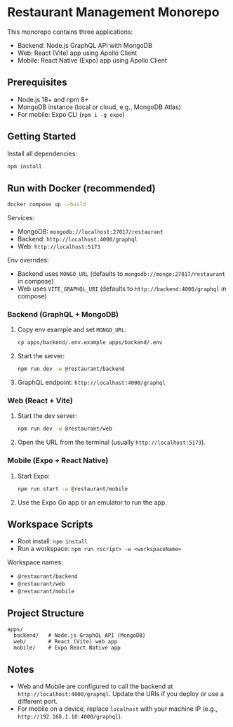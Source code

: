 # Restaurant Management Monorepo

This monorepo contains three applications:

- Backend: Node.js GraphQL API with MongoDB
- Web: React (Vite) app using Apollo Client
- Mobile: React Native (Expo) app using Apollo Client

## Prerequisites

- Node.js 18+ and npm 8+
- MongoDB instance (local or cloud, e.g., MongoDB Atlas)
- For mobile: Expo CLI (`npm i -g expo`)

## Getting Started

Install all dependencies:

```bash
npm install
```

## Run with Docker (recommended)

```bash
docker compose up --build
```

Services:
- MongoDB: `mongodb://localhost:27017/restaurant`
- Backend: `http://localhost:4000/graphql`
- Web: `http://localhost:5173`

Env overrides:
- Backend uses `MONGO_URL` (defaults to `mongodb://mongo:27017/restaurant` in compose)
- Web uses `VITE_GRAPHQL_URI` (defaults to `http://backend:4000/graphql` in compose)

### Backend (GraphQL + MongoDB)

1. Copy env example and set `MONGO_URL`:
   ```bash
   cp apps/backend/.env.example apps/backend/.env
   ```
2. Start the server:
   ```bash
   npm run dev -w @restaurant/backend
   ```
3. GraphQL endpoint: `http://localhost:4000/graphql`

### Web (React + Vite)

1. Start the dev server:
   ```bash
   npm run dev -w @restaurant/web
   ```
2. Open the URL from the terminal (usually `http://localhost:5173`).

### Mobile (Expo + React Native)

1. Start Expo:
   ```bash
   npm run start -w @restaurant/mobile
   ```
2. Use the Expo Go app or an emulator to run the app.

## Workspace Scripts

- Root install: `npm install`
- Run a workspace: `npm run <script> -w <workspaceName>`

Workspace names:

- `@restaurant/backend`
- `@restaurant/web`
- `@restaurant/mobile`

## Project Structure

```
apps/
  backend/   # Node.js GraphQL API (MongoDB)
  web/       # React (Vite) web app
  mobile/    # Expo React Native app
```

## Notes

- Web and Mobile are configured to call the backend at `http://localhost:4000/graphql`. Update the URIs if you deploy or use a different port.
- For mobile on a device, replace `localhost` with your machine IP (e.g., `http://192.168.1.10:4000/graphql`).